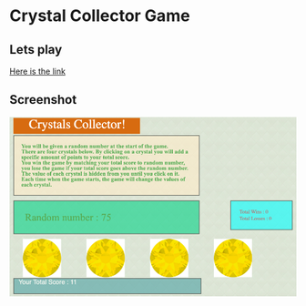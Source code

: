 # Crystal Collector Game



## Lets play
[Here is the link](https://bilalsarimeseli.github.io/Crystals-Collector-Game/)

## Screenshot

![crystals](https://github.com/bilalsarimeseli/Crystals-Collector-Game/blob/master/images/Screen%20Shot%202020-02-24%20at%2010.05.31%20PM.png?raw=true)

